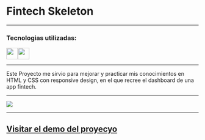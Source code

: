 # Fintech Skeleton

---

### Tecnologias utilizadas:

<img src="https://cdn-icons-png.flaticon.com/512/174/174854.png" width='30px' ><img src="https://cdn-icons-png.flaticon.com/512/732/732190.png" width='30px' >

--- 

Este Proyecto me sirvio para mejorar y practicar mis conocimientos en HTML y CSS con responsive design, en el que recree el dashboard de una app fintech.

--- 

![](https://i.imgur.com/kbvfRls.png)

---

## [Visitar el demo del proyecyo](https://trusting-bose-317de8.netlify.app/) 
